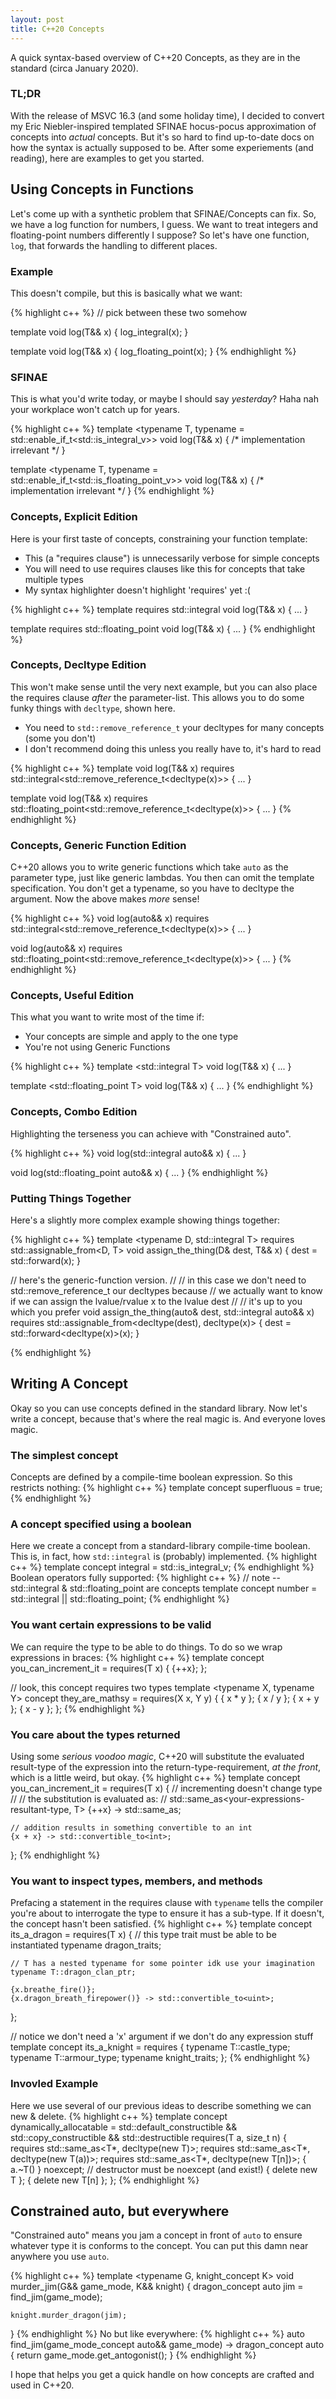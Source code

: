 ```yaml
---
layout: post
title: C++20 Concepts
---
```


A quick syntax-based overview of C++20 Concepts, as they are in the standard (circa January 2020).

### TL;DR

With the release of MSVC 16.3 (and some holiday time), I decided to convert my Eric Niebler-inspired templated SFINAE
hocus-pocus approximation of concepts into _actual_ concepts. But it's so hard to find up-to-date docs on how the
syntax is actually supposed to be. After some experiements (and reading), here are examples to get you started.

## Using Concepts in Functions

Let's come up with a synthetic problem that SFINAE/Concepts can fix. So, we have a log function for numbers, I guess.
We want to treat integers and floating-point numbers differently I suppose? So let's have one function, `log`, that forwards
the handling to different places.


### Example

This doesn't compile, but this is basically what we want:

{% highlight c++ %}
// pick between these two somehow

template <typename T>
void log(T&& x)
{
    log_integral(x);
}

template <typename T>
void log(T&& x)
{
    log_floating_point(x);
}
{% endhighlight %}


### SFINAE

This is what you'd write today, or maybe I should say _yesterday_? Haha nah your workplace won't catch up for years.

{% highlight c++ %}
template <typename T, typename = std::enable_if_t<std::is_integral_v<T>>>
void log(T&& x)
{ /* implementation irrelevant */ }

template <typename T, typename = std::enable_if_t<std::is_floating_point_v<T>>>
void log(T&& x)
{ /* implementation irrelevant */ }
{% endhighlight %}

### Concepts, Explicit Edition

Here is your first taste of concepts, constraining your function template:
 * This (a "requires clause") is unnecessarily verbose for simple concepts
 * You will need to use requires clauses like this for concepts that take multiple types
 * My syntax highlighter doesn't highlight 'requires' yet :(

{% highlight c++ %}
template <typename T>
requires std::integral<T>
void log(T&& x)
{ ... }

template <typename T>
requires std::floating_point<T>
void log(T&& x)
{ ... }
{% endhighlight %}

### Concepts, Decltype Edition

This won't make sense until the very next example, but you can also place the requires clause
_after_ the parameter-list. This allows you to do some funky things with `decltype`, shown here.
 * You need to `std::remove_reference_t` your decltypes for many concepts (some you don't)
 * I don't recommend doing this unless you really have to, it's hard to read

{% highlight c++ %}
template <typename T>
void log(T&& x)
requires std::integral<std::remove_reference_t<decltype(x)>>
{ ... }

template <typename T>
void log(T&& x)
requires std::floating_point<std::remove_reference_t<decltype(x)>>
{ ... }
{% endhighlight %}

### Concepts, Generic Function Edition

C++20 allows you to write generic functions which take `auto` as the parameter type, just like generic lambdas.
You then can omit the template specification. You don't get a typename, so you have to decltype the argument.
Now the above makes _more_ sense!

{% highlight c++ %}
void log(auto&& x)
requires std::integral<std::remove_reference_t<decltype(x)>>
{ ... }

void log(auto&& x)
requires std::floating_point<std::remove_reference_t<decltype(x)>>
{ ... }
{% endhighlight %}

### Concepts, Useful Edition

This what you want to write most of the time if:
 * Your concepts are simple and apply to the one type
 * You're not using Generic Functions

{% highlight c++ %}
template <std::integral T>
void log(T&& x)
{ ... }

template <std::floating_point T>
void log(T&& x)
{ ... }
{% endhighlight %}

### Concepts, Combo Edition

Highlighting the terseness you can achieve with "Constrained auto".

{% highlight c++ %}
void log(std::integral auto&& x)
{ ... }

void log(std::floating_point auto&& x)
{ ... }
{% endhighlight %}

### Putting Things Together

Here's a slightly more complex example showing things together:

{% highlight c++ %}
template <typename D, std::integral T>
requires std::assignable_from<D, T>
void assign_the_thing(D& dest, T&& x)
{
    dest = std::forward<T>(x);
}

// here's the generic-function version.
//
// in this case we don't need to std::remove_reference_t our decltypes because
// we actually want to know if we can assign the lvalue/rvalue x to the lvalue dest
//
// it's up to you which you prefer
void assign_the_thing(auto& dest, std::integral auto&& x)
requires std::assignable_from<decltype(dest), decltype(x)>
{
    dest = std::forward<decltype(x)>(x);
}

{% endhighlight %}

## Writing A Concept

Okay so you can use concepts defined in the standard library. Now let's write a concept, because
that's where the real magic is. And everyone loves magic.

### The simplest concept
Concepts are defined by a compile-time boolean expression. So this restricts nothing:
{% highlight c++ %}
template <typename T>
concept superfluous = true;
{% endhighlight %}

### A concept specified using a boolean
Here we create a concept from a standard-library compile-time boolean. This is, in fact, how
`std::integral` is (probably) implemented.
{% highlight c++ %}
template <typename T>
concept integral = std::is_integral_v<T>;
{% endhighlight %}
Boolean operators fully supported:
{% highlight c++ %}
// note -- std::integral & std::floating_point are concepts
template <typename T>
concept number = std::integral<T> || std::floating_point<T>;
{% endhighlight %}

### You want certain expressions to be valid
We can require the type to be able to do things. To do so we wrap expressions in braces:
{% highlight c++ %}
template <typename T>
concept you_can_increment_it = requires(T x)
{
    {++x};
};

// look, this concept requires two types
template <typename X, typename Y>
concept they_are_mathsy = requires(X x, Y y)
{
    { x * y };
    { x / y };
    { x + y };
    { x - y };
};
{% endhighlight %}

### You care about the types returned
Using some _serious voodoo magic_, C++20 will substitute the evaluated result-type
of the expression into the return-type-requirement, _at the front_, which is a little
weird, but okay.
{% highlight c++ %}
template <typename T>
concept you_can_increment_it = requires(T x)
{
    // incrementing doesn't change type
    //
    // the substitution is evaluated as:
    //   std::same_as<your-expressions-resultant-type, T>
    {++x} -> std::same_as<T>;

    // addition results in something convertible to an int
    {x + x} -> std::convertible_to<int>;
};
{% endhighlight %}


### You want to inspect types, members, and methods
Prefacing a statement in the requires clause with `typename` tells the compiler
you're about to interrogate the type to ensure it has a sub-type. If it doesn't,
the concept hasn't been satisfied.
{% highlight c++ %}
template <typename T>
concept its_a_dragon = requires(T x)
{
    // this type trait must be able to be instantiated
    typename dragon_traits<T>;

    // T has a nested typename for some pointer idk use your imagination
    typename T::dragon_clan_ptr;

    {x.breathe_fire()};
    {x.dragon_breath_firepower()} -> std::convertible_to<uint>;
};

// notice we don't need a 'x' argument if we don't do any expression stuff
template <typename T>
concept its_a_knight = requires
{
    typename T::castle_type;
    typename T::armour_type;
    typename knight_traits<T>;
};
{% endhighlight %}

### Invovled Example
Here we use several of our previous ideas to describe something we can new & delete.
{% highlight c++ %}
template <typename T>
concept dynamically_allocatable =
    std::default_constructible<T> &&
    std::copy_constructible<T> &&
    std::destructible<T>
requires(T a, size_t n)
{  
    requires std::same_as<T*, decltype(new T)>;
    requires std::same_as<T*, decltype(new T(a))>;
    requires std::same_as<T*, decltype(new T[n])>;
    { a.~T() } noexcept; // destructor must be noexcept (and exist!)
    { delete new T };
    { delete new T[n] };
};
{% endhighlight %}

## Constrained auto, but everywhere

"Constrained auto" means you jam a concept in front of `auto` to ensure whatever type
it is conforms to the concept. You can put this damn near anywhere you use `auto`.

{% highlight c++ %}
template <typename G, knight_concept K>
void murder_jim(G&& game_mode, K&& knight)
{
    dragon_concept auto jim = find_jim(game_mode);

    knight.murder_dragon(jim);
}
{% endhighlight %}
No but like everywhere:
{% highlight c++ %}
auto find_jim(game_mode_concept auto&& game_mode) -> dragon_concept auto
{
    return game_mode.get_antogonist();
}
{% endhighlight %}


I hope that helps you get a quick handle on how concepts are crafted and used in C++20.